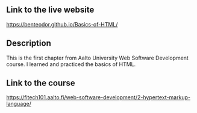  ## Link to the live website 
 https://benteodor.github.io/Basics-of-HTML/
 ## Description 
 This is the first chapter from Aalto University Web Software Development course. I learned and practiced the basics of HTML. 
 ## Link to the course 
 https://fitech101.aalto.fi/web-software-development/2-hypertext-markup-language/



 
